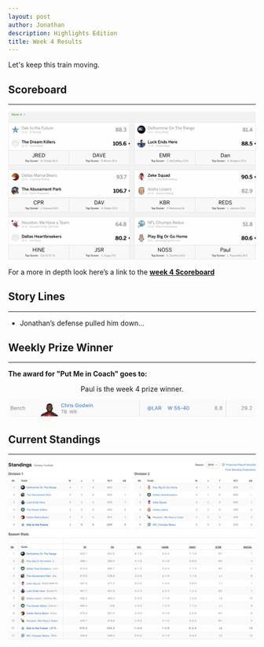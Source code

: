 ```yaml
---
layout: post
author: Jonathan
description: Highlights Edition
title: Week 4 Results
---
```

Let's keep this train moving.

## Scoreboard
---
<img class="center" src="/assets/results/wr4.png" alt="week 4 results">

For a more in depth look here’s a link to the **[week 4 Scoreboard](https://fantasy.espn.com/football/league/scoreboard?leagueId=215530&matchupPeriodId=4&mSPID=4)**


## Story Lines
---
- Jonathan’s defense pulled him down… 

## Weekly Prize Winner
---
**The award for "Put Me in Coach" goes to:**

<p  class="callout" align="center"> Paul is the week 4 prize winner.</p>

<img class="center" src="/assets/results/putmeincoach.png" alt="Put Me in Coach">

## Current Standings
---

<img class="center" src="/assets/results/ws4.png" alt="week 4 standings">